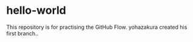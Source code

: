 # hello-world
This repository is for practising the GitHub Flow.
yohazakura created his first branch..
